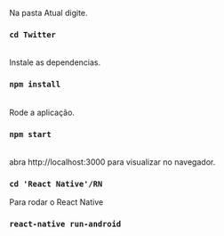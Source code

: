 Na pasta Atual digite.

### `cd Twitter`

<br> 
Instale as dependencias.

### `npm install`
<br>
Rode a aplicação.

### `npm start`
<br>
abra http://localhost:3000 para visualizar no navegador.
<br>

### `cd 'React Native'/RN`

Para rodar o React Native

### `react-native run-android`
